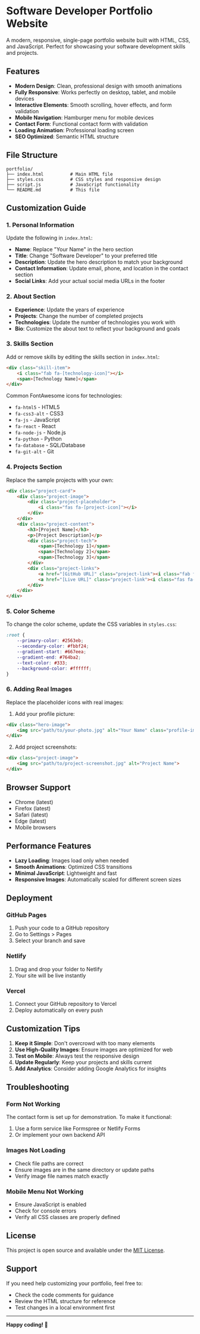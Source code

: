 # Software Developer Portfolio Website

A modern, responsive, single-page portfolio website built with HTML, CSS, and JavaScript. Perfect for showcasing your software development skills and projects.

## Features

- **Modern Design**: Clean, professional design with smooth animations
- **Fully Responsive**: Works perfectly on desktop, tablet, and mobile devices
- **Interactive Elements**: Smooth scrolling, hover effects, and form validation
- **Mobile Navigation**: Hamburger menu for mobile devices
- **Contact Form**: Functional contact form with validation
- **Loading Animation**: Professional loading screen
- **SEO Optimized**: Semantic HTML structure

## File Structure

```
portfolio/
├── index.html          # Main HTML file
├── styles.css          # CSS styles and responsive design
├── script.js           # JavaScript functionality
└── README.md           # This file
```

## Customization Guide

### 1. Personal Information

Update the following in `index.html`:

- **Name**: Replace "Your Name" in the hero section
- **Title**: Change "Software Developer" to your preferred title
- **Description**: Update the hero description to match your background
- **Contact Information**: Update email, phone, and location in the contact section
- **Social Links**: Add your actual social media URLs in the footer

### 2. About Section

- **Experience**: Update the years of experience
- **Projects**: Change the number of completed projects
- **Technologies**: Update the number of technologies you work with
- **Bio**: Customize the about text to reflect your background and goals

### 3. Skills Section

Add or remove skills by editing the skills section in `index.html`:

```html
<div class="skill-item">
    <i class="fab fa-[technology-icon]"></i>
    <span>[Technology Name]</span>
</div>
```

Common FontAwesome icons for technologies:
- `fa-html5` - HTML5
- `fa-css3-alt` - CSS3
- `fa-js` - JavaScript
- `fa-react` - React
- `fa-node-js` - Node.js
- `fa-python` - Python
- `fa-database` - SQL/Database
- `fa-git-alt` - Git

### 4. Projects Section

Replace the sample projects with your own:

```html
<div class="project-card">
    <div class="project-image">
        <div class="project-placeholder">
            <i class="fas fa-[project-icon]"></i>
        </div>
    </div>
    <div class="project-content">
        <h3>[Project Name]</h3>
        <p>[Project Description]</p>
        <div class="project-tech">
            <span>[Technology 1]</span>
            <span>[Technology 2]</span>
            <span>[Technology 3]</span>
        </div>
        <div class="project-links">
            <a href="[GitHub URL]" class="project-link"><i class="fab fa-github"></i> Code</a>
            <a href="[Live URL]" class="project-link"><i class="fas fa-external-link-alt"></i> Live</a>
        </div>
    </div>
</div>
```

### 5. Color Scheme

To change the color scheme, update the CSS variables in `styles.css`:

```css
:root {
    --primary-color: #2563eb;
    --secondary-color: #fbbf24;
    --gradient-start: #667eea;
    --gradient-end: #764ba2;
    --text-color: #333;
    --background-color: #ffffff;
}
```

### 6. Adding Real Images

Replace the placeholder icons with real images:

1. Add your profile picture:
```html
<div class="hero-image">
    <img src="path/to/your-photo.jpg" alt="Your Name" class="profile-image">
</div>
```

2. Add project screenshots:
```html
<div class="project-image">
    <img src="path/to/project-screenshot.jpg" alt="Project Name">
</div>
```

## Browser Support

- Chrome (latest)
- Firefox (latest)
- Safari (latest)
- Edge (latest)
- Mobile browsers

## Performance Features

- **Lazy Loading**: Images load only when needed
- **Smooth Animations**: Optimized CSS transitions
- **Minimal JavaScript**: Lightweight and fast
- **Responsive Images**: Automatically scaled for different screen sizes

## Deployment

### GitHub Pages
1. Push your code to a GitHub repository
2. Go to Settings > Pages
3. Select your branch and save

### Netlify
1. Drag and drop your folder to Netlify
2. Your site will be live instantly

### Vercel
1. Connect your GitHub repository to Vercel
2. Deploy automatically on every push

## Customization Tips

1. **Keep it Simple**: Don't overcrowd with too many elements
2. **Use High-Quality Images**: Ensure images are optimized for web
3. **Test on Mobile**: Always test the responsive design
4. **Update Regularly**: Keep your projects and skills current
5. **Add Analytics**: Consider adding Google Analytics for insights

## Troubleshooting

### Form Not Working
The contact form is set up for demonstration. To make it functional:
1. Use a form service like Formspree or Netlify Forms
2. Or implement your own backend API

### Images Not Loading
- Check file paths are correct
- Ensure images are in the same directory or update paths
- Verify image file names match exactly

### Mobile Menu Not Working
- Ensure JavaScript is enabled
- Check for console errors
- Verify all CSS classes are properly defined

## License

This project is open source and available under the [MIT License](LICENSE).

## Support

If you need help customizing your portfolio, feel free to:
- Check the code comments for guidance
- Review the HTML structure for reference
- Test changes in a local environment first

---

**Happy coding! 🚀** 